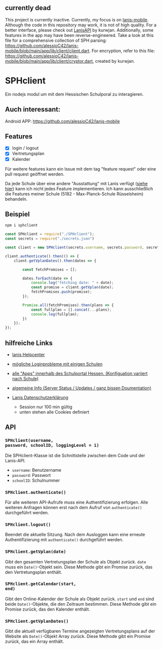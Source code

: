 ## currently dead
This project is currently inactive. Currently, my focus is on [lanis-mobile](https://github.com/alessioC42/lanis-mobile).
Although the code in this repository may work, it is not of high quality. For a better interface, please check out [LanisAPI](https://github.com/kurwjan/LanisAPI) by kurwjan.
Additionally, some features in the app may have been reverse-engineered. Take a look at this file for a comprehensive collection of SPH parsing: https://github.com/alessioC42/lanis-mobile/blob/main/app/lib/client/client.dart. For encryption, refer to this file: https://github.com/alessioC42/lanis-mobile/blob/main/app/lib/client/cryptor.dart, created by kurwjan.

# SPHclient

Ein nodejs modul um mit dem Hessischen Schulporal zu interagieren.

## Auch interessant:
Android APP: https://github.com/alessioC42/lanis-mobile

## Features

- [x] login / logout
- [x] Vertretungsplan
- [x] Kalender

Für weitere features kann ein Issue mit dem tag "feature request" oder eine pull request geöffnet werden.

Da jede Schule über eine andere "Ausstattung" mit Lanis verfügt (<a href="https://info.schulportal.hessen.de/das-sph/sph-ueberblick/sph-lernsys/">siehe hier</a>) kann ich nicht jedes Feature implementieren. Ich kann ausschließlich die Features meiner Schule (5182 - Max-Planck-Schule Rüsselsheim) behandeln.

## Beispiel

```bash
npm i sphclient
```

```javascript
const SPHclient = require("./SPHclient");
const secrets = require("./secrets.json")

const client = new SPHclient(secrets.username, secrets.password, secrets.schoolid);

client.authenticate().then(() => {
    client.getVplanDates().then(dates => {

        const fetchPromises = [];

        dates.forEach(date => {
            console.log("fetching date: " + date);
            const promise = client.getVplan(date);
            fetchPromises.push(promise);
        });

        Promise.all(fetchPromises).then(plans => {
            const fullplan = [].concat(...plans);
            console.log(fullplan);
        })
    });
});
```

## hilfreiche Links

- <a href="https://support.schulportal.hessen.de/knowledgebase.php">lanis Helpcenter</a>

- <a href="https://support.schulportal.hessen.de/knowledgebase.php?article=1087">mögliche Loginprobleme mit einigen Schulen</a>

- <a href="https://info.schulportal.hessen.de/das-sph/sph-ueberblick/sph-lernsys/"> alle "Apps" innerhalb des Schulportal Hessen. (Konfiguation variiert nach Schule)</a>

- <a href="https://info.schulportal.hessen.de/">algemeine Info (Server Status / Updates / ganz bissen Doumentation)</a>

- <a href="https://info.schulportal.hessen.de/datenschutzerklaerung">Lanis Datenschutzerklärung</a>
  - Session nur 100 min gültig
  - unten stehen alle Cookies definiert
## API

### <code>SPHclient(username, password, schoolID, loggingLevel = 1)</code>

Die SPHclient-Klasse ist die Schnittstelle zwischen dem Code und der Lanis-API.

- `username`: Benutzername
- `password`: Passwort
- `schoolID`: Schulnummer

### <code>SPHclient.authenticate()</code>

Für alle weiteren API-Aufrufe muss eine Authentifizierung erfolgen. Alle weiteren Anfragen können erst nach dem Aufruf von `authenticate()` durchgeführt werden.

### <code>SPHclient.logout()</code>

Beendet die aktuelle Sitzung. Nach dem Ausloggen kann eine erneute Authentifizierung mit `authenticate()` durchgeführt werden.

### <code>SPHclient.getVplan(date)</code>

Gibt den gesamten Vertretungsplan der Schule als Objekt zurück. `date` muss ein `Date()`-Objekt sein. Diese Methode gibt ein Promise zurück, das den Vertretungsplan enthält.

### <code>SPHclient.getCalendar(start, end)</code>

Gibt den Online-Kalender der Schule als Objekt zurück. `start` und `end` sind beide `Date()`-Objekte, die den Zeitraum bestimmen. Diese Methode gibt ein Promise zurück, das den Kalender enthält.

### <code>SPHclient.getVplanDates()</code>

Gibt die aktuell verfügbaren Termine angezeigten Vertretungsplans auf der Website als `Date()`-Objekt Array zurück. Diese Methode gibt ein Promise zurück, das ein Array enthält.
